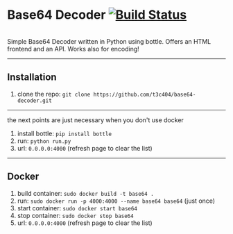 # Base64 Decoder [![Build Status](https://travis-ci.org/t3c404/base64decoder.svg?branch=master)](https://travis-ci.org/t3c404/base64decoder)
</br>
Simple Base64 Decoder written in Python using bottle. Offers an HTML frontend and an API.
Works also for encoding!


---

## Installation
1. clone the repo: `git clone https://github.com/t3c404/base64-decoder.git`
---
the next points are just necessary when you don't use docker

1. install bottle: `pip install bottle`
2. run: `python run.py` 
3. url: `0.0.0.0:4000` (refresh page to clear the list)

---

## Docker
1. build container: `sudo docker build -t base64 .`
2. run: `sudo docker run -p 4000:4000 --name base64 base64` (just once)
3. start container: `sudo docker start base64`
4. stop container: `sudo docker stop base64`
5. url: `0.0.0.0:4000` (refresh page to clear the list)
